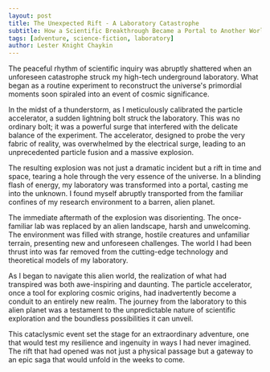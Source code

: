 ```yaml
---
layout: post
title: The Unexpected Rift - A Laboratory Catastrophe
subtitle: How a Scientific Breakthrough Became a Portal to Another World
tags: [adventure, science-fiction, laboratory]
author: Lester Knight Chaykin
---
```


The peaceful rhythm of scientific inquiry was abruptly shattered when an unforeseen catastrophe struck my high-tech underground laboratory. What began as a routine experiment to reconstruct the universe's primordial moments soon spiraled into an event of cosmic significance.

In the midst of a thunderstorm, as I meticulously calibrated the particle accelerator, a sudden lightning bolt struck the laboratory. This was no ordinary bolt; it was a powerful surge that interfered with the delicate balance of the experiment. The accelerator, designed to probe the very fabric of reality, was overwhelmed by the electrical surge, leading to an unprecedented particle fusion and a massive explosion.

The resulting explosion was not just a dramatic incident but a rift in time and space, tearing a hole through the very essence of the universe. In a blinding flash of energy, my laboratory was transformed into a portal, casting me into the unknown. I found myself abruptly transported from the familiar confines of my research environment to a barren, alien planet.

The immediate aftermath of the explosion was disorienting. The once-familiar lab was replaced by an alien landscape, harsh and unwelcoming. The environment was filled with strange, hostile creatures and unfamiliar terrain, presenting new and unforeseen challenges. The world I had been thrust into was far removed from the cutting-edge technology and theoretical models of my laboratory.

As I began to navigate this alien world, the realization of what had transpired was both awe-inspiring and daunting. The particle accelerator, once a tool for exploring cosmic origins, had inadvertently become a conduit to an entirely new realm. The journey from the laboratory to this alien planet was a testament to the unpredictable nature of scientific exploration and the boundless possibilities it can unveil.

This cataclysmic event set the stage for an extraordinary adventure, one that would test my resilience and ingenuity in ways I had never imagined. The rift that had opened was not just a physical passage but a gateway to an epic saga that would unfold in the weeks to come.
